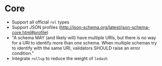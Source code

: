 # Core

- Support all official `rel` types
- Support JSON profiles (http://json-schema.org/latest/json-schema-core.html#profile)
- "A schema MAY (and likely will) have multiple URIs, but there is no way for a URI to identify more than one schema. When multiple schemas try to identify with the same URI, validators SHOULD raise an error condition."
- Integrate `rollup` to reduce the weight of `lodash`

